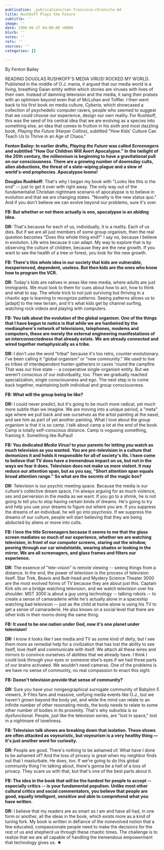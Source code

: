 ```yaml
---
publication: _publications/san-francisco-chronicle.md
title: Rushkoff Plays the Future
subtitle: ''
image: ''
date: 1996-06-27 04:00:00 +0000
blurb: ''
notes: ''
refs: ''
sources: ''
categories: []

---
```

By Fenton Bailey

READING DOUGLAS RUSHKOFF'S MEDIA VIRUS! ROCKED MY WORLD. Published in the middle of O.J. mania, it argued that our media world is a living, breathing Gaian entity within which stories are viruses with lives of their own. Instead of damning television and the media, it sang their praises with an optimism beyond even that of McLuhan and Toffler. I then went back to his first book on media culture, _Cyberia_, which showcased a collection of psychedelic computer ravers, people who seemed to suggest that we could choose our experience, design our own reality. For Rushkoff, this was the seed of his central idea that we are evolving as a species into something else, an idea that comes to fruition in his sixth and most dazzling book, _Playing the Future_ (Harper Collins), subtitled "How Kids' Culture Can Teach Us to Thrive in an Age of Chaos."

**Fenton Bailey: In earlier drafts, _Playing the Future_ was called _Screenagers_ and subtitled "How Our Children Will Avert Apocalypse." In the twilight of the 20th century, the millennium is beginning to have a gravitational pull on our consciousness. There are a growing number of doomsday cults, alien abductions, the threat of a slate-wiping plague and a slew of world's-end prophecies. Apocalypse looms!**

**Douglas Rushkoff:** That's why I began my book with "Looks like this is the end" -- just to get it over with right away. The only way out of the fundamentalist Christian nightmare scenario of apocalypse is to believe in evolution and that we are changing states. "Novelty is the new status quo." And if you don't believe we can evolve beyond our problems, sure it's over.

**FB: But whether or not there actually is one, apocalypse is an abiding idea.**

**DR:** That's because for each of us, individually, it is a reality. Each of us dies. But if we are all just members of some group organism, then the real question becomes "Does this whole thing end?" I say no, because I believe in evolution. Life wins because it can adapt. My way to explore that is by observing the culture of children, because they are the new growth. If you want to see the health of a tree or forest, you look for the new growth.

**FB: There's this whole idea in our society that kids are vulnerable, inexperienced, dependent, useless. But then kids are the ones who know how to program the VCR.**

**DR:** Today's kids are natives in areas like new media, where adults are just immigrants. We must look to them for cues about how to act, how to think and what to say. The whole trick to not just surviving but thriving in a chaotic age is learning to recognize patterns. Seeing patterns allows us to \[adapt\] to the new terrain, and it's what kids get by channel surfing, watching rock videos and playing with computers.

**FB: You talk about the evolution of the global organism. One of the things that I have begun to notice is that while we are hardwired by the mediasphere's network of televisions, telephones, modems and computers, these are merely the external engineering manifestations of an interconnectedness that already exists. We are already connected and wired together metaphysically as a tribe.**

**DR:** I don't use the word "tribal" because it's too retro, counter-evolutionary. I've been calling it "global organism" or "new community." We used to live as tribes of interdependent hunter-gatherers in caves 'round the campfire. That was our hive state -- a cooperative single-organism entity. But we weren't conscious of our individuality, too. Then we gradually reached specialization, single consciousness and ego. The next step is to come back together, maintaining both individual and group consciousness.

**FB: What will the group being be like?**

**DR:** I could never predict, but it's going to be much more radical, yet much more subtle than we imagine. We are moving into a unique period, a "meta" age where we pull back and see ourselves as the artist painting at the easel, and see him as part of yet another painting. What I love about the group organism is that it is so camp. I talk about camp a lot at the end of the book. Camp is totally self-conscious distance. Camp is vogueing something, framing it. Something like RuPaul!

**FB: You dedicated _Media Virus!_ to your parents for letting you watch as much television as you wanted. You are pro-television in a culture that demonizes it and holds it responsible for all of society's ills. I have come to believe that TV does have a tremendous impact on us, but not in the ways we fear it does. Television does not make us more violent. It may reduce our attention span, but as you say, "Short attention span equals broad attention range." So what are the secrets of the magic box?**

**DR:** Television is our psychic meeting space. Because the media is our culture's collective dream space, I'm always arguing for as much violence, sex and perversion in the media as we want. If you go to a shrink, he is not going to tell you to stop having certain kinds of dreams. He's going to try and help you use your dreams to figure out where you are. If you suppress the dreams of an individual, he will go into psychosis. If we suppress the dreams of our culture, people will start believing that they are being abducted by aliens or move into cults.

**FB: I love the title Screenagers because it seems to me that the glass screen mediates so much of our experience, whether we are watching television, in front of our computer screens, staring out the window, peering through our car windshields, wearing shades or looking in the mirror. We are all screenagers, and glass frames and filters our experience.**

**DR:** The essence of "tele-vision" is remote viewing -- seeing things from a distance. In the end, the power of television is the process of television itself. Star Trek, Beavis and Butt-head and Mystery Science Theater 3000 are the most evolved forms of TV because they are about just this. Captain Kirk sits on a bridge watching television, and we watch television over his shoulder. MST 3000 is about a guy using technology -- talking robots -- to create a sense of camaraderie while he's actually alone in a spaceship watching bad television -- just as the child at home alone is using his TV to get a sense of camaraderie. He also knows on a social level that there are other kids in their rooms doing the same thing.

**FB: It used to be one nation under God, now it's one planet under television!**

**DR:** I know it looks like I see media and TV as some kind of deity, but I see them more as remedial help for a civilization that has lost the ability to see itself, love itself and communicate with itself. We attach all these wires and mirrors to convince ourselves of abilities that we already have. I think I could look through your eyes or someone else's eyes if we had those parts of our brains activated. We wouldn't need cameras. One of the problems is we have no sense of community, no real compassion to enact this sight.

**FB: Doesn't television provide that sense of community?**

**DR:** Sure you have your nongeographical surrogate community of Babylon 5 viewers, X-Files fans and massive, unifying media events like O.J., but we haven't grown beyond the body yet, and while the mind can relate to an infinite number of other resonating minds, the body needs to relate to some other number of bodies in its proximity. That's why suburbia is so dysfunctional. People, just like the television series, are "lost in space," lost in a nightmare of loneliness.

**FB: Television talk shows are breaking down that isolation. These shows are often attacked as voyeuristic, but voyeurism is a very healthy thing — it's just another word for curiosity.**

**DR:** People are good. There's nothing to be ashamed of. What have I done to be ashamed of? And the loss of privacy is great when my neighbor finds out that I masturbate. He does, too. If we're going to do this global community thing I'm talking about, there's gonna be a hell of a loss of privacy. They scare us with that, but that's one of the best parts about it.

**FB: The idea in the book that will be the hardest for people to accept -- especially critics -- is your fundamental populism. Unlike most other cultural critics and social commentators, you believe that people are good, equally intelligent, sensitive and able to comprehend what you have written.**

**DR:** I believe that my readers are as smart as I am and have all had, in one form or another, all the ideas in the book, which exists more as a kind of tuning fork. My book is written in defiance of the nonevolved notion that a few educated, compassionate people need to make the decisions for the rest of us and shepherd us through these chaotic times. The challenge is to realize that we are all capable of handling the tremendous empowerment that technology gives us. ★
